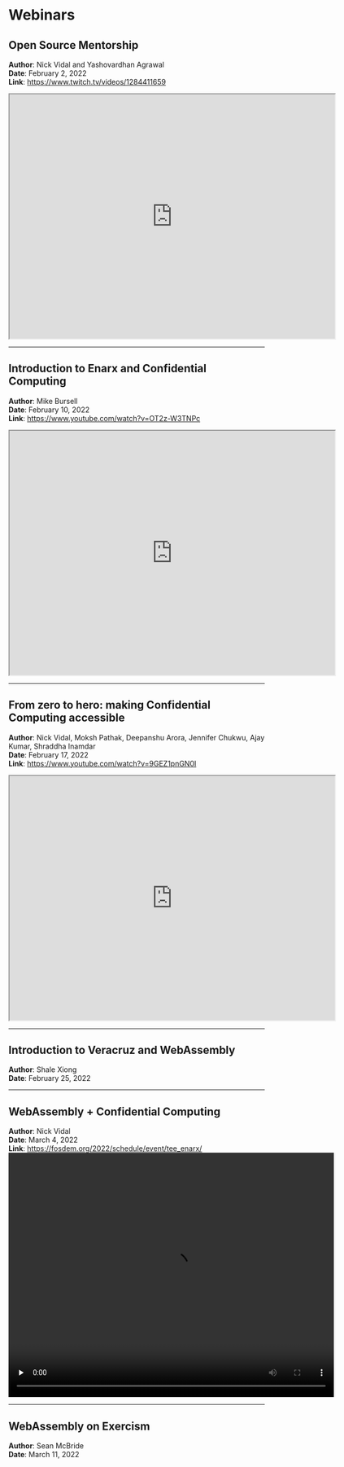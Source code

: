 # Webinars

## Open Source Mentorship
**Author**: Nick Vidal and Yashovardhan Agrawal  
**Date**: February 2, 2022  
**Link**: https://www.twitch.tv/videos/1284411659  
<iframe src="https://clips.twitch.tv/embed?clip=1284411659&parent=enarx.dev" height="480" width="640" allowFullScreen></iframe>
<hr />

## Introduction to Enarx and Confidential Computing  
**Author**: Mike Bursell  
**Date**: February 10, 2022  
**Link**: https://www.youtube.com/watch?v=OT2z-W3TNPc  
  
<iframe src="https://www.youtube.com/embed/OT2z-W3TNPc" height="480" width="640" allowFullScreen></iframe>  
<hr />

## From zero to hero: making Confidential Computing accessible  
**Author**: Nick Vidal, Moksh Pathak, Deepanshu Arora, Jennifer Chukwu, Ajay Kumar, Shraddha Inamdar  
**Date**: February 17, 2022    
**Link**: https://www.youtube.com/watch?v=9GEZ1pnGN0I  
  
<iframe src="https://www.youtube.com/embed/9GEZ1pnGN0I" height="480" width="640" allowFullScreen></iframe>
<hr />

## Introduction to Veracruz and WebAssembly  
**Author**: Shale Xiong  
**Date**: February 25, 2022
<hr />

## WebAssembly + Confidential Computing
**Author**: Nick Vidal  
**Date**: March 4, 2022  
**Link**: https://fosdem.org/2022/schedule/event/tee_enarx/  
<video height="480" width="640" preload="none" controls="controls"><source src="https://video.fosdem.org/2022/D.trusted-hardware/tee_enarx.webm" type="video/webm" /></video>
<hr />

## WebAssembly on Exercism
**Author**: Sean McBride  
**Date**: March 11, 2022